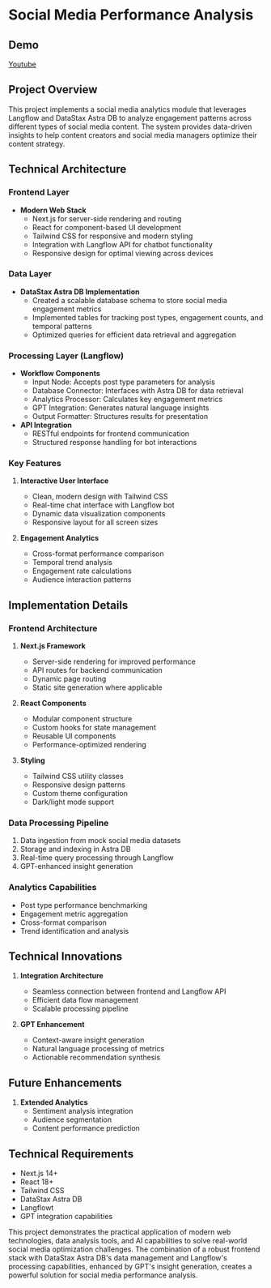 # Social Media Performance Analysis

## Demo
[Youtube]()

## Project Overview
This project implements a social media analytics module that leverages Langflow and DataStax Astra DB to analyze engagement patterns across different types of social media content. The system provides data-driven insights to help content creators and social media managers optimize their content strategy.

## Technical Architecture

### Frontend Layer
- **Modern Web Stack**
  - Next.js for server-side rendering and routing
  - React for component-based UI development
  - Tailwind CSS for responsive and modern styling
  - Integration with Langflow API for chatbot functionality
  - Responsive design for optimal viewing across devices

### Data Layer
- **DataStax Astra DB Implementation**
  - Created a scalable database schema to store social media engagement metrics
  - Implemented tables for tracking post types, engagement counts, and temporal patterns
  - Optimized queries for efficient data retrieval and aggregation

### Processing Layer (Langflow)
- **Workflow Components**
  - Input Node: Accepts post type parameters for analysis
  - Database Connector: Interfaces with Astra DB for data retrieval
  - Analytics Processor: Calculates key engagement metrics
  - GPT Integration: Generates natural language insights
  - Output Formatter: Structures results for presentation
- **API Integration**
  - RESTful endpoints for frontend communication
  - Structured response handling for bot interactions

### Key Features
1. **Interactive User Interface**
   - Clean, modern design with Tailwind CSS
   - Real-time chat interface with Langflow bot
   - Dynamic data visualization components
   - Responsive layout for all screen sizes

2. **Engagement Analytics**
   - Cross-format performance comparison
   - Temporal trend analysis
   - Engagement rate calculations
   - Audience interaction patterns


## Implementation Details

### Frontend Architecture
1. **Next.js Framework**
   - Server-side rendering for improved performance
   - API routes for backend communication
   - Dynamic page routing
   - Static site generation where applicable

2. **React Components**
   - Modular component structure
   - Custom hooks for state management
   - Reusable UI components
   - Performance-optimized rendering

3. **Styling**
   - Tailwind CSS utility classes
   - Responsive design patterns
   - Custom theme configuration
   - Dark/light mode support

### Data Processing Pipeline
1. Data ingestion from mock social media datasets
2. Storage and indexing in Astra DB
3. Real-time query processing through Langflow
4. GPT-enhanced insight generation

### Analytics Capabilities
- Post type performance benchmarking
- Engagement metric aggregation
- Cross-format comparison
- Trend identification and analysis

## Technical Innovations
1. **Integration Architecture**
   - Seamless connection between frontend and Langflow API
   - Efficient data flow management
   - Scalable processing pipeline

2. **GPT Enhancement**
   - Context-aware insight generation
   - Natural language processing of metrics
   - Actionable recommendation synthesis

## Future Enhancements
1. **Extended Analytics**
   - Sentiment analysis integration
   - Audience segmentation
   - Content performance prediction



## Technical Requirements
- Next.js 14+
- React 18+
- Tailwind CSS
- DataStax Astra DB
- Langflowt
- GPT integration capabilities

This project demonstrates the practical application of modern web technologies, data analysis tools, and AI capabilities to solve real-world social media optimization challenges. The combination of a robust frontend stack with DataStax Astra DB's data management and Langflow's processing capabilities, enhanced by GPT's insight generation, creates a powerful solution for social media performance analysis.

